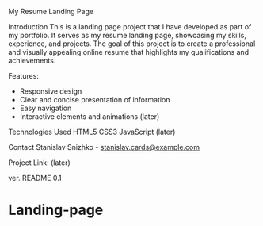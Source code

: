 My Resume Landing Page


Introduction
This is a landing page project that I have developed as part of my portfolio. It serves as my resume landing page, showcasing my skills, experience, and projects. The goal of this project is to create a professional and visually appealing online resume that highlights my qualifications and achievements.

Features:
- Responsive design 
- Clear and concise presentation of information
- Easy navigation
- Interactive elements and animations (later)


Technologies Used
HTML5
CSS3
JavaScript (later)

Contact
Stanislav Snizhko - stanislav.cards@example.com

Project Link: (later)

ver. README 0.1 

# Landing-page